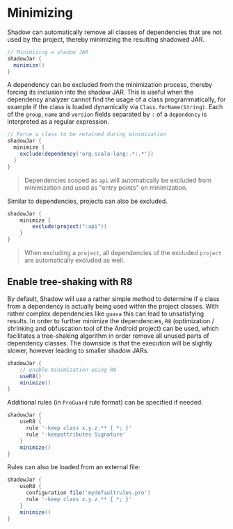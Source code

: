 # Minimizing

Shadow can automatically remove all classes of dependencies that are not used by the project, thereby minimizing the resulting shadowed JAR.

```groovy
// Minimizing a shadow JAR
shadowJar {
  minimize()
}
```

A dependency can be excluded from the minimization process, thereby forcing its inclusion into the shadow JAR.
This is useful when the dependency analyzer cannot find the usage of a class programmatically, for example if the class
is loaded dynamically via `Class.forName(String)`. Each of the `group`, `name` and `version` fields separated by `:` of
a `dependency` is interpreted as a regular expression.

```groovy
// Force a class to be retained during minimization
shadowJar {
  minimize {
    exclude(dependency('org.scala-lang:.*:.*'))
  }
}
```

> Dependencies scoped as `api` will automatically be excluded from minimization and used as "entry points" on minimization.

Similar to dependencies, projects can also be excluded.

```groovy
shadowJar {
    minimize {
        exclude(project(":api"))
    }
}
```

> When excluding a `project`, all dependencies of the excluded `project` are automatically
  excluded as well.

## Enable tree-shaking with R8

By default, Shadow will use a rather simple method to determine if a class from a dependency is actually being used within the
project classes. With rather complex dependencies like `guava` this can lead to unsatisfying results. In order to further minimize
the dependencies, `R8` (optimization / shrinking and obfuscation tool of the Android project) can be used, which facilitates a
tree-shaking algorithm in order remove all unused parts of dependency classes. The downside is that the execution will be slightly
slower, however leading to smaller shadow JARs.

```groovy
shadowJar {
    // enable minimization using R8
    useR8()
    minimize()
}
```

Additional rules (in `ProGuard` rule format) can be specified if needed:

```groovy
shadowJar {
    useR8 {
      rule '-keep class x.y.z.** { *; }'
      rule '-keepattributes Signature'
    }
    minimize()
}
```

Rules can also be loaded from an external file:

```groovy
shadowJar {
    useR8 {
      configuration file('mydefaultrules.pro')
      rule '-keep class x.y.z.** { *; }'
    }
    minimize()
}
```

